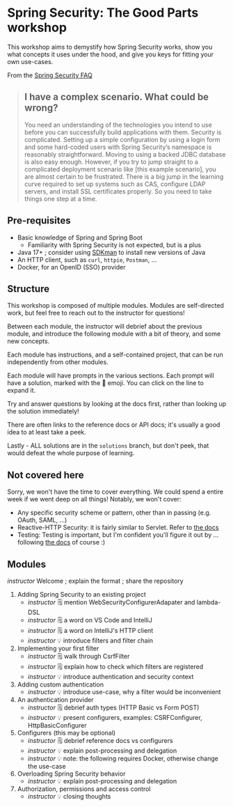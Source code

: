 # Spring Security: The Good Parts workshop

This workshop aims to demystify how Spring Security works, show you what concepts it uses under the
hood, and give you keys for fitting your own use-cases.

From the
[Spring Security FAQ](https://docs.spring.io/spring-security/reference/servlet/appendix/faq.html#appendix-faq-start-simple)

> ## I have a complex scenario. What could be wrong?
>
> You need an understanding of the technologies you intend to use before you can successfully build
> applications with them. Security is complicated. Setting up a simple configuration by using a
> login form and some hard-coded users with Spring Security’s namespace is reasonably
> straightforward. Moving to using a backed JDBC database is also easy enough. However, if you try
> to jump straight to a complicated deployment scenario like [this example scenario], you are almost
> certain to be frustrated. There is a big jump in the learning curve required to set up systems
> such as CAS, configure LDAP servers, and install SSL certificates properly. So you need to take
> things one step at a time.

## Pre-requisites

- Basic knowledge of Spring and Spring Boot
  - Familiarity with Spring Security is not expected, but is a plus
- Java 17+ ; consider using [SDKman](https://sdkman.io/) to install new versions of Java
- An HTTP client, such as `curl`, `httpie`, `Postman`, ...
- Docker, for an OpenID (SSO) provider

## Structure

This workshop is composed of multiple modules. Modules are self-directed work, but feel free to
reach out to the instructor for questions!

Between each module, the instructor will debrief about the previous module, and introduce the
following module with a bit of theory, and some new concepts.

Each module has instructions, and a self-contained project, that can be run independently from other
modules.

Each module will have prompts in the various sections. Each prompt will have a solution, marked with
the 📖 emoji. You can click on the line to expand it.

Try and answer questions by looking at the docs first, rather than looking up the solution
immediately!

There are often links to the reference docs or API docs; it's usually a good idea to at least take a
peek.

Lastly - ALL solutions are in the `solutions` branch, but don't peek, that would defeat the whole
purpose of learning.

## Not covered here

Sorry, we won't have the time to cover everything. We could spend a entire week if we went deep on
all things! Notably, we won't cover:

- Any specific security scheme or pattern, other than in passing (e.g. OAuth, SAML, ...)
- Reactive-HTTP Security: it is fairly similar to Servlet. Refer to
  [the docs](https://docs.spring.io/spring-security/reference/reactive/index.html)
- Testing: Testing is important, but I'm confident you'll figure it out by ... following
  [the docs](https://docs.spring.io/spring-security/reference/servlet/test/index.html) of course :)

## Modules

_instructor_ Welcome ; explain the format ; share the repository

1. Adding Spring Security to an existing project
   - _instructor_ 🗒️ mention WebSecurityConfigurerAdapater and lambda-DSL
   - _instructor_ 🗒️ a word on VS Code and IntelliJ
   - _instructor_ 🗒️ a word on IntelliJ's HTTP client
   - _instructor_ 💡 introduce filters and filter chain
2. Implementing your first filter
   - _instructor_ 🗒️ walk through CsrfFilter
   - _instructor_ 🗒️ explain how to check which filters are registered
   - _instructor_ 💡️ introduce authentication and security context
3. Adding custom authentication
   - _instructor_ 💡 introduce use-case, why a filter would be inconvenient
4. An authentication provider
   - _instructor_ 🗒️ debrief auth types (HTTP Basic vs Form POST)
   - _instructor_ 💡️ present configurers, examples: CSRFConfigurer, HttpBasicConfigurer
5. Configurers (this may be optional)
   - _instructor_ 🗒️ debrief reference docs vs configurers
   - _instructor_ 💡️ explain post-processing and delegation
   - _instructor_ 💡️ note: the following requires Docker, otherwise change the use-case
6. Overloading Spring Security behavior
   - _instructor_ 💡️ explain post-processing and delegation
7. Authorization, permissions and access control
   - _instructor_ 💡️ closing thoughts
